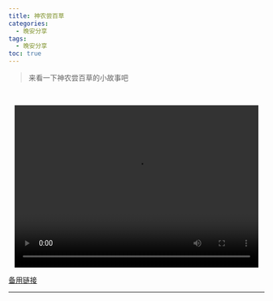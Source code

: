 ```yaml
---
title: 神农尝百草
categories:
  - 晚安分享
tags:
  - 晚安分享
toc: true 
---
```


> 来看一下神农尝百草的小故事吧

 

<p style="text-align:center">
   <video width="480" height="320" controls>
       <source src="/video/55.mp4">
   </video>
</p>
 <p><a href="/video/55.mp4">备用链接</a></p>
 
---





